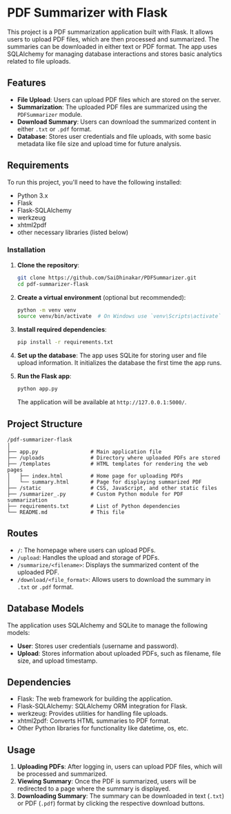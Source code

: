 # PDF Summarizer with Flask

This project is a PDF summarization application built with Flask. It allows users to upload PDF files, which are then processed and summarized. The summaries can be downloaded in either text or PDF format. The app uses SQLAlchemy for managing database interactions and stores basic analytics related to file uploads.

## Features

- **File Upload**: Users can upload PDF files which are stored on the server.
- **Summarization**: The uploaded PDF files are summarized using the `PDFSummarizer` module.
- **Download Summary**: Users can download the summarized content in either `.txt` or `.pdf` format.
- **Database**: Stores user credentials and file uploads, with some basic metadata like file size and upload time for future analysis.

## Requirements

To run this project, you'll need to have the following installed:

- Python 3.x
- Flask
- Flask-SQLAlchemy
- werkzeug
- xhtml2pdf
- other necessary libraries (listed below)

### Installation

1. **Clone the repository**:
   ```bash
   git clone https://github.com/SaiDhinakar/PDFSummarizer.git
   cd pdf-summarizer-flask
   ```

2. **Create a virtual environment** (optional but recommended):
   ```bash
   python -m venv venv
   source venv/bin/activate  # On Windows use `venv\Scripts\activate`
   ```

3. **Install required dependencies**:
   ```bash
   pip install -r requirements.txt
   ```

4. **Set up the database**:
   The app uses SQLite for storing user and file upload information. It initializes the database the first time the app runs.

5. **Run the Flask app**:
   ```bash
   python app.py
   ```
   The application will be available at `http://127.0.0.1:5000/`.

## Project Structure

```
/pdf-summarizer-flask
│
├── app.py                 # Main application file
├── /uploads               # Directory where uploaded PDFs are stored
├── /templates             # HTML templates for rendering the web pages
│   ├── index.html         # Home page for uploading PDFs
│   └── summary.html       # Page for displaying summarized PDF
├── /static                # CSS, JavaScript, and other static files
├── /summarizer_.py        # Custom Python module for PDF summarization
├── requirements.txt       # List of Python dependencies
└── README.md              # This file
```

## Routes

- `/`: The homepage where users can upload PDFs.
- `/upload`: Handles the upload and storage of PDFs.
- `/summarize/<filename>`: Displays the summarized content of the uploaded PDF.
- `/download/<file_format>`: Allows users to download the summary in `.txt` or `.pdf` format.


## Database Models

The application uses SQLAlchemy and SQLite to manage the following models:

- **User**: Stores user credentials (username and password).
- **Upload**: Stores information about uploaded PDFs, such as filename, file size, and upload timestamp.

## Dependencies

- Flask: The web framework for building the application.
- Flask-SQLAlchemy: SQLAlchemy ORM integration for Flask.
- werkzeug: Provides utilities for handling file uploads.
- xhtml2pdf: Converts HTML summaries to PDF format.
- Other Python libraries for functionality like datetime, os, etc.

## Usage

1. **Uploading PDFs**: After logging in, users can upload PDF files, which will be processed and summarized.
2. **Viewing Summary**: Once the PDF is summarized, users will be redirected to a page where the summary is displayed.
3. **Downloading Summary**: The summary can be downloaded in text (`.txt`) or PDF (`.pdf`) format by clicking the respective download buttons.

